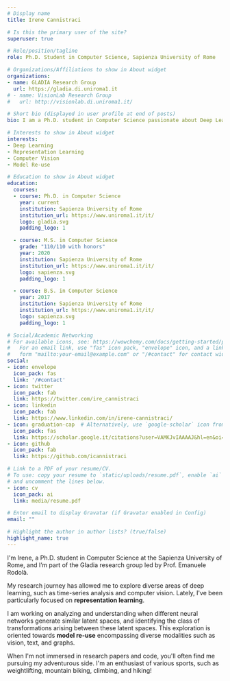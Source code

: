 ```yaml
---
# Display name
title: Irene Cannistraci

# Is this the primary user of the site?
superuser: true

# Role/position/tagline
role: Ph.D. Student in Computer Science, Sapienza University of Rome

# Organizations/Affiliations to show in About widget
organizations:
- name: GLADIA Research Group
  url: https://gladia.di.uniroma1.it
# - name: VisionLab Research Group
#   url: http://visionlab.di.uniroma1.it/

# Short bio (displayed in user profile at end of posts)
bio: I am a Ph.D. student in Computer Science passionate about Deep Learning.

# Interests to show in About widget
interests:
- Deep Learning
- Representation Learning
- Computer Vision
- Model Re-use 

# Education to show in About widget
education:
  courses:
  - course: Ph.D. in Computer Science
    year: current
    institution: Sapienza University of Rome
    institution_url: https://www.uniroma1.it/it/
    logo: gladia.svg
    padding_logo: 1

  - course: M.S. in Computer Science
    grade: "110/110 with honors"
    year: 2020
    institution: Sapienza University of Rome
    institution_url: https://www.uniroma1.it/it/
    logo: sapienza.svg
    padding_logo: 1

  - course: B.S. in Computer Science
    year: 2017
    institution: Sapienza University of Rome
    institution_url: https://www.uniroma1.it/it/
    logo: sapienza.svg
    padding_logo: 1

# Social/Academic Networking
# For available icons, see: https://wowchemy.com/docs/getting-started/page-builder/#icons
#   For an email link, use "fas" icon pack, "envelope" icon, and a link in the
#   form "mailto:your-email@example.com" or "/#contact" for contact widget.
social:
- icon: envelope
  icon_pack: fas
  link: '/#contact'
- icon: twitter
  icon_pack: fab
  link: https://twitter.com/ire_cannistraci
- icon: linkedin
  icon_pack: fab
  link: https://www.linkedin.com/in/irene-cannistraci/
- icon: graduation-cap  # Alternatively, use `google-scholar` icon from `ai` icon pack
  icon_pack: fas
  link: https://scholar.google.it/citations?user=VAMKJvIAAAAJ&hl=en&oi=ao
- icon: github
  icon_pack: fab
  link: https://github.com/icannistraci

# Link to a PDF of your resume/CV.
# To use: copy your resume to `static/uploads/resume.pdf`, enable `ai` icons in `params.toml`, 
# and uncomment the lines below.
- icon: cv
  icon_pack: ai
  link: media/resume.pdf

# Enter email to display Gravatar (if Gravatar enabled in Config)
email: ""

# Highlight the author in author lists? (true/false)
highlight_name: true
---
```


I'm Irene, a Ph.D. student in Computer Science at the Sapienza University of Rome, and I’m part of the Gladia research group led by Prof. Emanuele Rodolà.

My research journey has allowed me to explore diverse areas of deep learning, such as time-series analysis and computer vision. Lately, I've been particularly focused on **representation learning**. 

I am working on analyzing and understanding when different neural networks generate similar latent spaces, and identifying the class of transformations arising between these latent spaces. This exploration is oriented towards **model re-use** encompassing
diverse modalities such as vision, text, and graphs.

When I'm not immersed in research papers and code, you'll often find me pursuing my adventurous side. I'm an enthusiast of various sports, such as weightlifting, mountain biking, climbing, and hiking!
